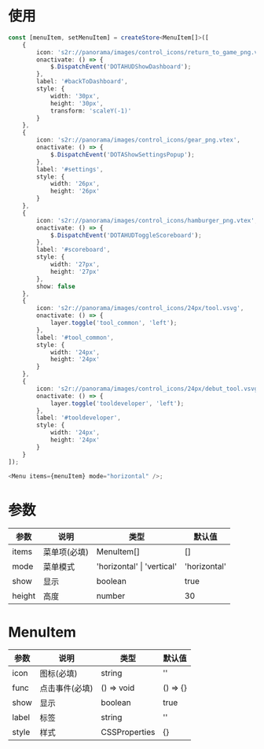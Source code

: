 # 使用

```ts
const [menuItem, setMenuItem] = createStore<MenuItem[]>([
    {
        icon: 's2r://panorama/images/control_icons/return_to_game_png.vtex',
        onactivate: () => {
            $.DispatchEvent('DOTAHUDShowDashboard');
        },
        label: '#backToDashboard',
        style: {
            width: '30px',
            height: '30px',
            transform: 'scaleY(-1)'
        }
    },
    {
        icon: 's2r://panorama/images/control_icons/gear_png.vtex',
        onactivate: () => {
            $.DispatchEvent('DOTAShowSettingsPopup');
        },
        label: '#settings',
        style: {
            width: '26px',
            height: '26px'
        }
    },
    {
        icon: 's2r://panorama/images/control_icons/hamburger_png.vtex',
        onactivate: () => {
            $.DispatchEvent('DOTAHUDToggleScoreboard');
        },
        label: '#scoreboard',
        style: {
            width: '27px',
            height: '27px'
        },
        show: false
    },
    {
        icon: 's2r://panorama/images/control_icons/24px/tool.vsvg',
        onactivate: () => {
            layer.toggle('tool_common', 'left');
        },
        label: '#tool_common',
        style: {
            width: '24px',
            height: '24px'
        }
    },
    {
        icon: 's2r://panorama/images/control_icons/24px/debut_tool.vsvg',
        onactivate: () => {
            layer.toggle('tooldeveloper', 'left');
        },
        label: '#tooldeveloper',
        style: {
            width: '24px',
            height: '24px'
        }
    }
]);

<Menu items={menuItem} mode="horizontal" />;
```

# 参数

| 参数   | 说明         | 类型                       | 默认值       |
| ------ | ------------ | -------------------------- | ------------ |
| items  | 菜单项(必填) | MenuItem[]                 | []           |
| mode   | 菜单模式     | 'horizontal' \| 'vertical' | 'horizontal' |
| show   | 显示         | boolean                    | true         |
| height | 高度         | number                     | 30           |

# MenuItem

| 参数  | 说明           | 类型          | 默认值   |
| ----- | -------------- | ------------- | -------- |
| icon  | 图标(必填)     | string        | ''       |
| func  | 点击事件(必填) | () => void    | () => {} |
| show  | 显示           | boolean       | true     |
| label | 标签           | string        | ''       |
| style | 样式           | CSSProperties | {}       |
